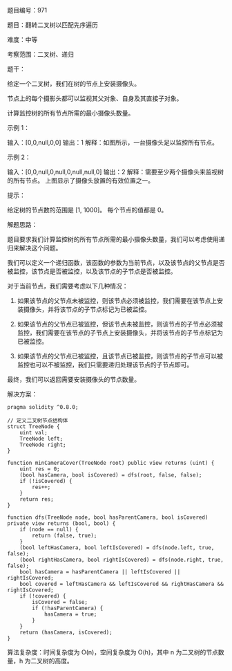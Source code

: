 题目编号：971

题目：翻转二叉树以匹配先序遍历

难度：中等

考察范围：二叉树、递归

题干：

给定一个二叉树，我们在树的节点上安装摄像头。

节点上的每个摄影头都可以监视其父对象、自身及其直接子对象。

计算监控树的所有节点所需的最小摄像头数量。

示例 1：

输入：[0,0,null,0,0]
输出：1
解释：如图所示，一台摄像头足以监控所有节点。

示例 2：

输入：[0,0,null,0,null,0,null,null,0]
输出：2
解释：需要至少两个摄像头来监视树的所有节点。 上图显示了摄像头放置的有效位置之一。

提示：

给定树的节点数的范围是 [1, 1000]。
每个节点的值都是 0。

解题思路：

题目要求我们计算监控树的所有节点所需的最小摄像头数量，我们可以考虑使用递归来解决这个问题。

我们可以定义一个递归函数，该函数的参数为当前节点，以及该节点的父节点是否被监控，该节点是否被监控，以及该节点的子节点是否被监控。

对于当前节点，我们需要考虑以下几种情况：

1. 如果该节点的父节点未被监控，则该节点必须被监控，我们需要在该节点上安装摄像头，并将该节点的子节点标记为已被监控。

2. 如果该节点的父节点已被监控，但该节点未被监控，则该节点的子节点必须被监控，我们需要在该节点的子节点上安装摄像头，并将该节点的子节点标记为已被监控。

3. 如果该节点的父节点已被监控，且该节点已被监控，则该节点的子节点可以被监控也可以不被监控，我们只需要递归处理该节点的子节点即可。

最终，我们可以返回需要安装摄像头的节点数量。

解决方案：

```solidity
pragma solidity ^0.8.0;

// 定义二叉树节点结构体
struct TreeNode {
    uint val;
    TreeNode left;
    TreeNode right;
}

function minCameraCover(TreeNode root) public view returns (uint) {
    uint res = 0;
    (bool hasCamera, bool isCovered) = dfs(root, false, false);
    if (!isCovered) {
        res++;
    }
    return res;
}

function dfs(TreeNode node, bool hasParentCamera, bool isCovered) private view returns (bool, bool) {
    if (node == null) {
        return (false, true);
    }
    (bool leftHasCamera, bool leftIsCovered) = dfs(node.left, true, false);
    (bool rightHasCamera, bool rightIsCovered) = dfs(node.right, true, false);
    bool hasCamera = hasParentCamera || leftIsCovered || rightIsCovered;
    bool covered = leftHasCamera && leftIsCovered && rightHasCamera && rightIsCovered;
    if (!covered) {
        isCovered = false;
        if (!hasParentCamera) {
            hasCamera = true;
        }
    }
    return (hasCamera, isCovered);
}
```

算法复杂度：时间复杂度为 O(n)，空间复杂度为 O(h)，其中 n 为二叉树的节点数量，h 为二叉树的高度。
